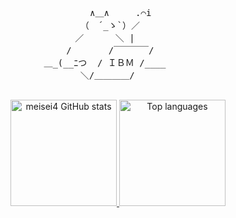 <div align="center">
  <pre>
&nbsp;&nbsp;&nbsp;&nbsp;&nbsp;&nbsp;&nbsp;&nbsp;&nbsp;&nbsp;∧＿∧&nbsp;&nbsp;&nbsp;&nbsp;&nbsp;.⌒i&nbsp;&nbsp;&nbsp;&nbsp;&nbsp;&nbsp;&nbsp;&nbsp;&nbsp;
&nbsp;&nbsp;&nbsp;&nbsp;&nbsp;&nbsp;（　´_ゝ`）／&nbsp;&nbsp;&nbsp;&nbsp;&nbsp;&nbsp;&nbsp;&nbsp;&nbsp;
&nbsp;&nbsp;&nbsp;&nbsp;／&nbsp;&nbsp;&nbsp;&nbsp;&nbsp;&nbsp;＼&nbsp;|&nbsp;&nbsp;&nbsp;&nbsp;&nbsp;&nbsp;&nbsp;&nbsp;&nbsp;
&nbsp;&nbsp;&nbsp;&nbsp;&nbsp;&nbsp;/&nbsp;&nbsp;&nbsp;&nbsp;&nbsp;&nbsp;&nbsp;/￣￣￣￣/&nbsp;&nbsp;&nbsp;&nbsp;&nbsp;&nbsp;&nbsp;&nbsp;&nbsp;
&nbsp;&nbsp;&nbsp;&nbsp;＿_(__ﾆつ&nbsp;&nbsp;/&nbsp;ＩＢＭ&nbsp;/____&nbsp;&nbsp;&nbsp;&nbsp;&nbsp;&nbsp;&nbsp;&nbsp;&nbsp;
&nbsp;&nbsp;&nbsp;&nbsp;&nbsp;＼/＿＿＿＿/&nbsp;&nbsp;&nbsp;&nbsp;&nbsp;&nbsp;&nbsp;&nbsp;&nbsp;
  </pre>

  <a href="https://github-readme-stats.vercel.app/api?username=meisei4&show_icons=true&bg_color=00000000&hide_border=true" target="_blank" rel="noopener noreferrer">
    <img alt="meisei4 GitHub stats"
         src="https://github-readme-stats.vercel.app/api?username=meisei4&show_icons=true&bg_color=00000000&hide_border=true"
         height="170" />
  </a>
  <a href="https://github-readme-stats.vercel.app/api/top-langs/?username=meisei4&layout=compact&show_icons=true&bg_color=00000000&hide_border=true" target="_blank" rel="noopener noreferrer">
    <img alt="Top languages"
         src="https://github-readme-stats.vercel.app/api/top-langs/?username=meisei4&layout=compact&show_icons=true&bg_color=00000000&hide_border=true"
         height="170" />
  </a>
</div>
